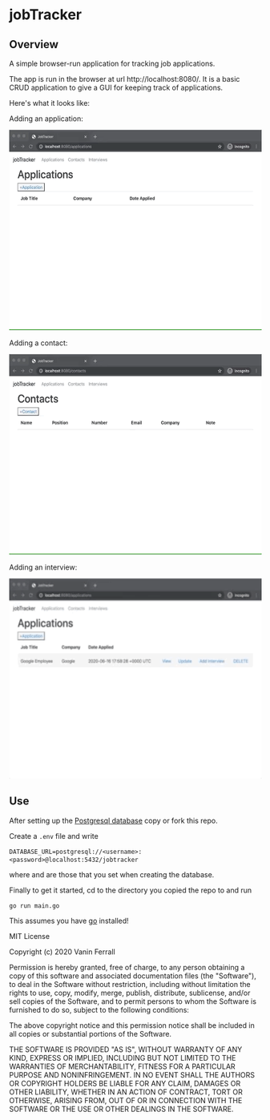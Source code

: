 # jobTracker

## Overview
A simple browser-run application for tracking job applications.

The app is run in the browser at url http://localhost:8080/. It is a basic CRUD application to give a GUI for keeping track of applications. 

Here's what it looks like:


Adding an application:
<p align="center">
  <img height="400" width="600" src="https://github.com/Ferrallv/jobTracker/blob/master/readme_images/01_jobtracker_readme.gif">
</p>


Adding a contact:
<p align="center">
  <img height="400" width="600" src="https://github.com/Ferrallv/jobTracker/blob/master/readme_images/02_jobtracker_readme.gif">
</p>


Adding an interview:
<p align="center">
  <img height="400" width="600" src="https://github.com/Ferrallv/jobTracker/blob/master/readme_images/03_jobtracker_readme.gif">
</p>

## Use

After setting up the [Postgresql database](https://ferrallv.github.io/site/project/PostgresForJobtracker/) copy or fork this repo. 

Create a `.env` file and write 

	DATABASE_URL=postgresql://<username>:<password>@localhost:5432/jobtracker

where <username> and <password> are those that you set when creating the database.

Finally to get it started, cd to the directory you copied the repo to and run
	
	go run main.go

This assumes you have [go](https://golang.org/dl/) installed!


MIT License

Copyright (c) 2020 Vanin Ferrall

Permission is hereby granted, free of charge, to any person obtaining a copy
of this software and associated documentation files (the "Software"), to deal
in the Software without restriction, including without limitation the rights
to use, copy, modify, merge, publish, distribute, sublicense, and/or sell
copies of the Software, and to permit persons to whom the Software is
furnished to do so, subject to the following conditions:

The above copyright notice and this permission notice shall be included in all
copies or substantial portions of the Software.

THE SOFTWARE IS PROVIDED "AS IS", WITHOUT WARRANTY OF ANY KIND, EXPRESS OR
IMPLIED, INCLUDING BUT NOT LIMITED TO THE WARRANTIES OF MERCHANTABILITY,
FITNESS FOR A PARTICULAR PURPOSE AND NONINFRINGEMENT. IN NO EVENT SHALL THE
AUTHORS OR COPYRIGHT HOLDERS BE LIABLE FOR ANY CLAIM, DAMAGES OR OTHER
LIABILITY, WHETHER IN AN ACTION OF CONTRACT, TORT OR OTHERWISE, ARISING FROM,
OUT OF OR IN CONNECTION WITH THE SOFTWARE OR THE USE OR OTHER DEALINGS IN THE
SOFTWARE.
